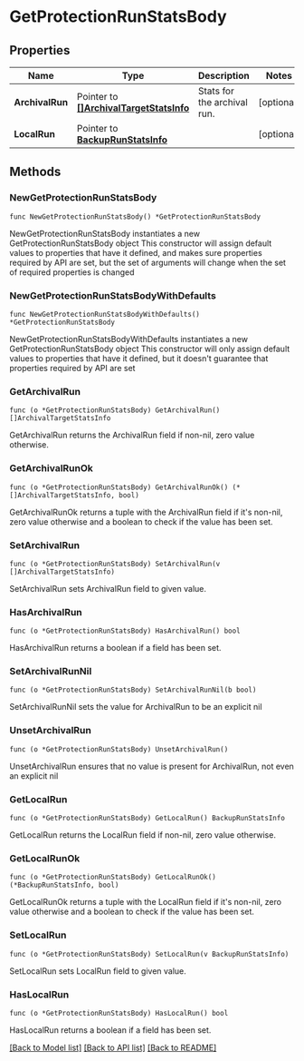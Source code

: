 # GetProtectionRunStatsBody

## Properties

Name | Type | Description | Notes
------------ | ------------- | ------------- | -------------
**ArchivalRun** | Pointer to [**[]ArchivalTargetStatsInfo**](ArchivalTargetStatsInfo.md) | Stats for the archival run. | [optional] 
**LocalRun** | Pointer to [**BackupRunStatsInfo**](BackupRunStatsInfo.md) |  | [optional] 

## Methods

### NewGetProtectionRunStatsBody

`func NewGetProtectionRunStatsBody() *GetProtectionRunStatsBody`

NewGetProtectionRunStatsBody instantiates a new GetProtectionRunStatsBody object
This constructor will assign default values to properties that have it defined,
and makes sure properties required by API are set, but the set of arguments
will change when the set of required properties is changed

### NewGetProtectionRunStatsBodyWithDefaults

`func NewGetProtectionRunStatsBodyWithDefaults() *GetProtectionRunStatsBody`

NewGetProtectionRunStatsBodyWithDefaults instantiates a new GetProtectionRunStatsBody object
This constructor will only assign default values to properties that have it defined,
but it doesn't guarantee that properties required by API are set

### GetArchivalRun

`func (o *GetProtectionRunStatsBody) GetArchivalRun() []ArchivalTargetStatsInfo`

GetArchivalRun returns the ArchivalRun field if non-nil, zero value otherwise.

### GetArchivalRunOk

`func (o *GetProtectionRunStatsBody) GetArchivalRunOk() (*[]ArchivalTargetStatsInfo, bool)`

GetArchivalRunOk returns a tuple with the ArchivalRun field if it's non-nil, zero value otherwise
and a boolean to check if the value has been set.

### SetArchivalRun

`func (o *GetProtectionRunStatsBody) SetArchivalRun(v []ArchivalTargetStatsInfo)`

SetArchivalRun sets ArchivalRun field to given value.

### HasArchivalRun

`func (o *GetProtectionRunStatsBody) HasArchivalRun() bool`

HasArchivalRun returns a boolean if a field has been set.

### SetArchivalRunNil

`func (o *GetProtectionRunStatsBody) SetArchivalRunNil(b bool)`

 SetArchivalRunNil sets the value for ArchivalRun to be an explicit nil

### UnsetArchivalRun
`func (o *GetProtectionRunStatsBody) UnsetArchivalRun()`

UnsetArchivalRun ensures that no value is present for ArchivalRun, not even an explicit nil
### GetLocalRun

`func (o *GetProtectionRunStatsBody) GetLocalRun() BackupRunStatsInfo`

GetLocalRun returns the LocalRun field if non-nil, zero value otherwise.

### GetLocalRunOk

`func (o *GetProtectionRunStatsBody) GetLocalRunOk() (*BackupRunStatsInfo, bool)`

GetLocalRunOk returns a tuple with the LocalRun field if it's non-nil, zero value otherwise
and a boolean to check if the value has been set.

### SetLocalRun

`func (o *GetProtectionRunStatsBody) SetLocalRun(v BackupRunStatsInfo)`

SetLocalRun sets LocalRun field to given value.

### HasLocalRun

`func (o *GetProtectionRunStatsBody) HasLocalRun() bool`

HasLocalRun returns a boolean if a field has been set.


[[Back to Model list]](../README.md#documentation-for-models) [[Back to API list]](../README.md#documentation-for-api-endpoints) [[Back to README]](../README.md)


